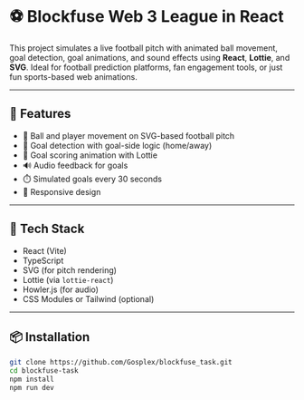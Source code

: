 # ⚽  Blockfuse Web 3 League in React

This project simulates a live football pitch with animated ball movement, goal detection, goal animations, and sound effects using **React**, **Lottie**, and **SVG**. Ideal for football prediction platforms, fan engagement tools, or just fun sports-based web animations.

---

## 🚀 Features

- 🎯 Ball and player movement on SVG-based football pitch
- 🥅 Goal detection with goal-side logic (home/away)
- 🎉 Goal scoring animation with Lottie
- 🔊 Audio feedback for goals
- ⏱️ Simulated goals every 30 seconds
- 📱 Responsive design

---

## 🧰 Tech Stack

- React (Vite)
- TypeScript
- SVG (for pitch rendering)
- Lottie (via `lottie-react`)
- Howler.js (for audio)
- CSS Modules or Tailwind (optional)

---

## 📦 Installation

```bash
git clone https://github.com/Gosplex/blockfuse_task.git
cd blockfuse-task
npm install
npm run dev
